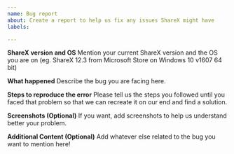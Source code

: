 ```yaml
---
name: Bug report
about: Create a report to help us fix any issues ShareX might have
labels: 

---
```


**ShareX version and OS**
Mention your current ShareX version and the OS you are on (eg. ShareX 12.3 from Microsoft Store on Windows 10 v1607 64 bit)

**What happened**
Describe the bug you are facing here.

**Steps to reproduce the error**
Please tell us the steps you followed until you faced that problem so that we can recreate it on our end and find a solution.

**Screenshots (Optional)**
If you want, add screenshots to help us understand better your problem.

**Additional Content (Optional)**
Add whatever else related to the bug you want to mention here!
